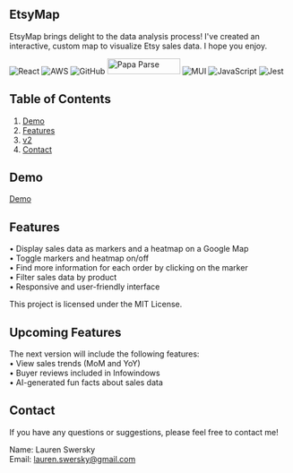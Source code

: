 ## EtsyMap

EtsyMap brings delight to the data analysis process! I've created an interactive, custom map to visualize Etsy sales data. I hope you enjoy.


![React](https://img.shields.io/badge/react-%2320232a.svg?style=for-the-badge&logo=react&logoColor=%2361DAFB) ![AWS](https://img.shields.io/badge/AWS-%23FF9900.svg?style=for-the-badge&logo=amazon-aws&logoColor=white) ![GitHub](https://img.shields.io/badge/github-%23121011.svg?style=for-the-badge&logo=github&logoColor=white) <img src="https://blog.donazzon.com/wp-content/uploads/2020/06/image-12.png" alt="Papa Parse" style="height: 28px; width: 130px;"/> ![MUI](https://img.shields.io/badge/MUI-%230081CB.svg?style=for-the-badge&logo=mui&logoColor=white) ![JavaScript](https://img.shields.io/badge/javascript-%23323330.svg?style=for-the-badge&logo=javascript&logoColor=%23F7DF1E) ![Jest](https://img.shields.io/badge/-jest-%23C21325?style=for-the-badge&logo=jest&logoColor=white)




## Table of Contents

1. [Demo](#demo)<br />
2. [Features](#features) <br />
3. [v2](#v2) <br />
5. [Contact](#contact)




## Demo

[Demo](/public/demo.gif)





## Features

• Display sales data as markers and a heatmap on a Google Map <br />
• Toggle markers and heatmap on/off<br />
• Find more information for each order by clicking on the marker<br />
• Filter sales data by product<br />
• Responsive and user-friendly interface

This project is licensed under the MIT License.



## Upcoming Features

The next version will include the following features:<br />
• View sales trends (MoM and YoY)<br />
• Buyer reviews included in Infowindows<br />
• AI-generated fun facts about sales data<br />


## Contact

If you have any questions or suggestions, please feel free to contact me!

Name: Lauren Swersky<br />
Email: lauren.swersky@gmail.com
